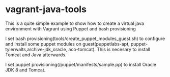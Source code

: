 # vagrant-java-tools

This is a quite simple example to show how to create a virtual java environment with Vagrant using Puppet and bash provisioning

I set bash provisioning(tools/create_puppet_modules_guest.sh) to configure and install some puppet modules on guest(puppetlabs-apt, puppet-tylerwalts,archive-jdk_oracle, aco-tomcat). This is necesary to install Tomcat and Java afterwards. 

I set puppet provisioning(/puppet/manifests/sample.pp) to install Oracle JDK 8 and Tomcat.

